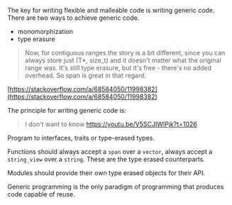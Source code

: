 The key for writing flexible and malleable code is writing generic code.
There are two ways to achieve generic code.

* monomorphization
* type erasure


> Now, for contiguous ranges the story is a bit different, since you can always store just (T*, size_t) and it doesn't matter what the original range was. It's still type erasure, but it's free - there's no added overhead. So span<T> is great in that regard.

[https://stackoverflow.com/a/68584050/11998382](https://stackoverflow.com/a/68584050/11998382)

The principle for writing generic code is:

> I don't want to know
https://youtu.be/V5SCJIWIPjk?t=1026

Program to interfaces, traits or type-erased types.

Functions should always accept a `span` over a `vector`, always accept a `string_view` over a `string`.
These are the type erased counterparts.

Modules should provide their own type erased objects for their API.

Generic programming is the only paradigm of programming that produces code capable of reuse.
